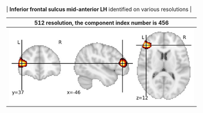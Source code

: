 


| **Inferior frontal sulcus mid-anterior LH** identified on various resolutions |

| 512 resolution, the component index number is 456|  
|:---:|  
| ![Component 512](../512/final/456.jpg "From component 512: Inferior frontal sulcus mid-anterior LH") |